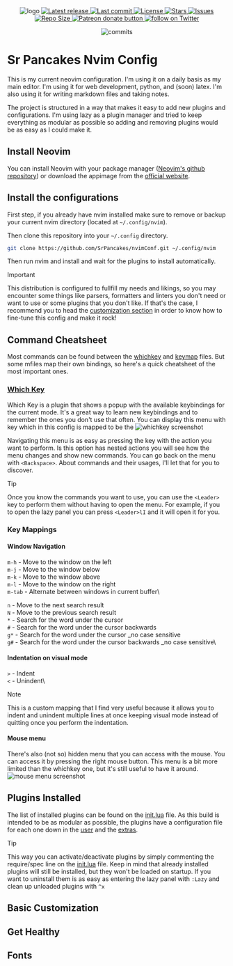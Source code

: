 <div align="center">
    <img src='https://github.com/SrPancakes/nvimConf/assets/74025821/5c6b3786-b4d2-443b-a4be-51710a36b26c' alt='logo' />
    <a href="https://github.com/lunarvim/LunarVim/releases/latest">
      <img alt="Latest release" src="https://img.shields.io/github/v/release/LunarVim/LunarVim?style=for-the-badge&logo=starship&color=C9CBFF&logoColor=D9E0EE&labelColor=302D41" />
    </a>
    <a href="https://github.com/lunarvim/LunarVim/pulse">
      <img alt="Last commit" src="https://img.shields.io/github/last-commit/lunarvim/LunarVim?style=for-the-badge&logo=starship&color=8bd5ca&logoColor=D9E0EE&labelColor=302D41"/>
    </a>
    <a href="https://github.com/lunarvim/LunarVim/blob/main/LICENSE">
      <img alt="License" src="https://img.shields.io/github/license/lunarvim/lunarvim?style=for-the-badge&logo=starship&color=ee999f&logoColor=D9E0EE&labelColor=302D41" />
    </a>
    <a href="https://github.com/LunarVim/LunarVim/stargazers">
      <img alt="Stars" src="https://img.shields.io/github/stars/LunarVim/LunarVim?style=for-the-badge&logo=starship&color=c69ff5&logoColor=D9E0EE&labelColor=302D41" />
    </a>
    <a href="https://github.com/LunarVim/LunarVim/issues">
      <img alt="Issues" src="https://img.shields.io/github/issues/LunarVim/LunarVim?style=for-the-badge&logo=bilibili&color=F5E0DC&logoColor=D9E0EE&labelColor=302D41" />
    </a>
    <a href="https://github.com/LunarVim/LunarVim">
      <img alt="Repo Size" src="https://img.shields.io/github/repo-size/LunarVim/LunarVim?color=%23DDB6F2&label=SIZE&logo=codesandbox&style=for-the-badge&logoColor=D9E0EE&labelColor=302D41" />
    </a>
    <a href="https://patreon.com/chrisatmachine" title="Donate to this project using Patreon">
      <img alt="Patreon donate button" src="https://img.shields.io/badge/patreon-donate-yellow.svg?style=for-the-badge&logo=starship&color=f5a97f&logoColor=D9E0EE&labelColor=302D41" />
    </a>
    <a href="https://twitter.com/intent/follow?screen_name=chrisatmachine">
      <img alt="follow on Twitter" src="https://img.shields.io/twitter/follow/chrisatmachine?style=for-the-badge&logo=twitter&color=8aadf3&logoColor=D9E0EE&labelColor=302D41" />
    </a>

  <p align="center">
    <img src="https://stars.medv.io/LunarVim/LunarVim.svg", title="commits"/>
  </p>
</div>

# Sr Pancakes Nvim Config

This is my current neovim configuration. I'm using it on a daily basis as my main editor. I'm using it for web development, python, and (soon) latex. I'm also using it for writing markdown files and taking notes.

The project is structured in a way that makes it easy to add new plugins and configurations. I'm using lazy as a plugin manager and tried to keep everything as modular as possible so adding and removing plugins would be as easy as I could make it.

## Install Neovim

You can install Neovim with your package manager ([Neovim's github repository](https://github.com/neovim/neovim)) or download the appimage from the [official website](https://neovim.io/).

## Install the configurations

First step, if you already have nvim installed make sure to remove or backup your current nvim directory (located at `~/.config/nvim`).

Then clone this repository into your `~/.config` directory.

```bash
git clone https://github.com/SrPancakes/nvimConf.git ~/.config/nvim
```

Then run nvim and install and wait for the plugins to install automatically.

> [!IMPORTANT]
> This distribution is configured to fullfill my needs and likings, so you may encounter some things like parsers, formatters and linters you don't need or want to use or some plugins that you don't like. If that's the case, I recommend you to head the [customization section]() in order to know how to fine-tune this config and make it rock!

## Command Cheatsheet

Most commands can be found between the [whichkey](./lua/srpancakes/whichkey.lua) and [keymap](./lua/srpancakes/keymap.lua) files. But some mfiles map their own bindings, so here's a quick cheatsheet of the most important ones.

### [Which Key](https://github.com/folke/which-key.nvim)

Which Key is a plugin that shows a popup with the available keybindings for the current mode. It's a great way to learn new keybindings and to remember the ones you don't use that often. You can display this menu with <Leader> key which in this config is mapped to be the <SpaceBar>
![whichkey screenshot](https://github.com/SrPancakes/nvimConf/assets/74025821/199a35e6-aa3a-43fe-8275-4da39acdd6fc)

Navigating this menu is as easy as pressing the key with the action you want to perform. Is this option has nested actions you will see how the menu changes and show new commands. You can go back on the menu with `<Backspace>`. About commands and their usages, I'll let that for you to discover.

> [!TIP]
> Once you know the commands you want to use, you can use the `<Leader>` key to perform them without having to open the menu. For example, if you to open the lazy panel you can press `<Leader>lI` and it will open it for you.

### Key Mappings

#### Window Navigation

`m-h` - Move to the window on the left\
`m-j` - Move to the window below\
`m-k` - Move to the window above\
`m-l` - Move to the window on the right\
`m-tab` - Alternate between windows in current buffer\

`n` - Move to the next search result\
`N` - Move to the previous search result\
`*` - Search for the word under the cursor\
`#` - Search for the word under the cursor backwards\
`g*` - Search for the word under the cursor \_no case sensitive\
`g#` - Search for the word under the cursor backwards \_no case sensitive\

#### Indentation on visual mode

`>` - Indent\
`<` - Unindent\

> [!NOTE]
> This is a custom mapping that I find very useful because it allows you to indent and unindent multiple lines at once keeping visual mode instead of quitting once you perform the indentation.

#### Mouse menu

There's also (not so) hidden menu that you can access with the mouse. You can access it by pressing the right mouse button. This menu is a bit more limited than the whichkey one, but it's still useful to have it around.
![mouse menu screenshot]()

## Plugins Installed

The list of installed plugins can be found on the [init.lua](./init.lua) file. As this build is intended to be as modular as possible, the plugins have a configuration file for each one down in the [user](./lua/srpancakes/) and the [extras](./lua/srpancakes/extras/).

> [!TIP]
> This way you can activate/deactivate plugins by simply commenting the require/spec line on the [init.lua](./init.lua) file.
> Keep in mind that already installed plugins will still be installed, but they won't be loaded on startup. If you want to uninstall them is as easy as entering the lazy panel with `:Lazy` and clean up unloaded plugins with `^x`

## Basic Customization

## Get Healthy

## Fonts
